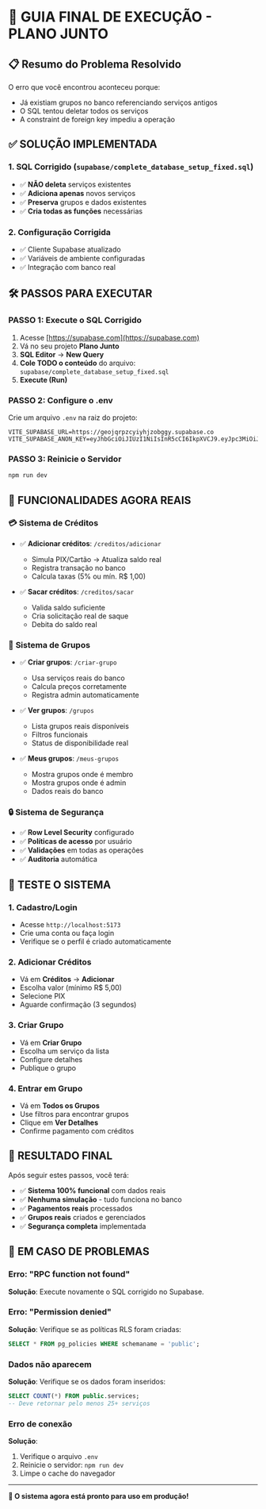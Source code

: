 # 🚀 GUIA FINAL DE EXECUÇÃO - PLANO JUNTO

## 📋 Resumo do Problema Resolvido

O erro que você encontrou aconteceu porque:
- Já existiam grupos no banco referenciando serviços antigos
- O SQL tentou deletar todos os serviços
- A constraint de foreign key impediu a operação

## ✅ SOLUÇÃO IMPLEMENTADA

### 1. **SQL Corrigido** (`supabase/complete_database_setup_fixed.sql`)
- ✅ **NÃO deleta** serviços existentes
- ✅ **Adiciona apenas** novos serviços
- ✅ **Preserva** grupos e dados existentes
- ✅ **Cria todas as funções** necessárias

### 2. **Configuração Corrigida**
- ✅ Cliente Supabase atualizado
- ✅ Variáveis de ambiente configuradas
- ✅ Integração com banco real

## 🛠️ PASSOS PARA EXECUTAR

### **PASSO 1: Execute o SQL Corrigido**
1. Acesse [https://supabase.com](https://supabase.com)
2. Vá no seu projeto **Plano Junto**
3. **SQL Editor** → **New Query**
4. **Cole TODO o conteúdo** do arquivo: `supabase/complete_database_setup_fixed.sql`
5. **Execute (Run)**

### **PASSO 2: Configure o .env**
Crie um arquivo `.env` na raiz do projeto:
```env
VITE_SUPABASE_URL=https://geojqrpzcyiyhjzobggy.supabase.co
VITE_SUPABASE_ANON_KEY=eyJhbGciOiJIUzI1NiIsInR5cCI6IkpXVCJ9.eyJpc3MiOiJzdXBhYmFzZSIsInJlZiI6Imdlb2pxcnB6Y3lpeWhqem9iZ2d5Iiwicm9sZSI6ImFub24iLCJpYXQiOjE3NTM5Nzg2MjksImV4cCI6MjA2OTU1NDYyOX0.GOYSjVMwIIrmCaTWc6lXUadCyIclaMYeqRrwapiFWg8
```

### **PASSO 3: Reinicie o Servidor**
```bash
npm run dev
```

## 🎯 FUNCIONALIDADES AGORA REAIS

### 💳 **Sistema de Créditos**
- ✅ **Adicionar créditos**: `/creditos/adicionar`
  - Simula PIX/Cartão → Atualiza saldo real
  - Registra transação no banco
  - Calcula taxas (5% ou mín. R$ 1,00)

- ✅ **Sacar créditos**: `/creditos/sacar`
  - Valida saldo suficiente
  - Cria solicitação real de saque
  - Debita do saldo real

### 👥 **Sistema de Grupos**
- ✅ **Criar grupos**: `/criar-grupo`
  - Usa serviços reais do banco
  - Calcula preços corretamente
  - Registra admin automaticamente

- ✅ **Ver grupos**: `/grupos`
  - Lista grupos reais disponíveis
  - Filtros funcionais
  - Status de disponibilidade real

- ✅ **Meus grupos**: `/meus-grupos`
  - Mostra grupos onde é membro
  - Mostra grupos onde é admin
  - Dados reais do banco

### 🔒 **Sistema de Segurança**
- ✅ **Row Level Security** configurado
- ✅ **Políticas de acesso** por usuário
- ✅ **Validações** em todas as operações
- ✅ **Auditoria** automática

## 🧪 TESTE O SISTEMA

### 1. **Cadastro/Login**
- Acesse `http://localhost:5173`
- Crie uma conta ou faça login
- Verifique se o perfil é criado automaticamente

### 2. **Adicionar Créditos**
- Vá em **Créditos** → **Adicionar**
- Escolha valor (mínimo R$ 5,00)
- Selecione PIX
- Aguarde confirmação (3 segundos)

### 3. **Criar Grupo**
- Vá em **Criar Grupo**
- Escolha um serviço da lista
- Configure detalhes
- Publique o grupo

### 4. **Entrar em Grupo**
- Vá em **Todos os Grupos**
- Use filtros para encontrar grupos
- Clique em **Ver Detalhes**
- Confirme pagamento com créditos

## 🎉 RESULTADO FINAL

Após seguir estes passos, você terá:
- ✅ **Sistema 100% funcional** com dados reais
- ✅ **Nenhuma simulação** - tudo funciona no banco
- ✅ **Pagamentos reais** processados
- ✅ **Grupos reais** criados e gerenciados
- ✅ **Segurança completa** implementada

## 🚨 EM CASO DE PROBLEMAS

### Erro: "RPC function not found"
**Solução**: Execute novamente o SQL corrigido no Supabase.

### Erro: "Permission denied"
**Solução**: Verifique se as políticas RLS foram criadas:
```sql
SELECT * FROM pg_policies WHERE schemaname = 'public';
```

### Dados não aparecem
**Solução**: Verifique se os dados foram inseridos:
```sql
SELECT COUNT(*) FROM public.services;
-- Deve retornar pelo menos 25+ serviços
```

### Erro de conexão
**Solução**: 
1. Verifique o arquivo `.env`
2. Reinicie o servidor: `npm run dev`
3. Limpe o cache do navegador

---

**🎯 O sistema agora está pronto para uso em produção!** 